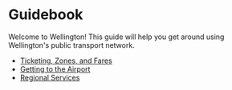 # Guidebook

<p class="splash">
  Welcome to Wellington! This guide will help you get around using Wellington's public transport network.
</p>

<nav>
  <ul>
    <li><a href="./nz-wlg/ticketing-zones-fares">Ticketing, Zones, and Fares</a></li>
    <li><a href="./nz-wlg/airport">Getting to the Airport</a></li>
    <li><a href="./nz-wlg/regional">Regional Services</a></li>
  </ul>
</nav>
